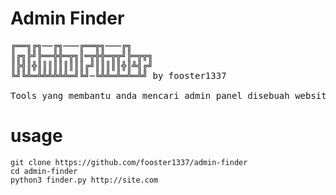 # Admin Finder
<pre>
╔══╗╔╗──╔╗───╔══╦╗───╔╗
║╔╗╠╝╠══╬╬═╦╗║═╦╬╬═╦╦╝╠═╦╦╗
║╠╣║╬║║║║║║║║║╔╝║║║║║╬║╩╣╔╝
╚╝╚╩═╩╩╩╩╩╩═╝╚╝─╚╩╩═╩═╩═╩╝ by fooster1337

Tools yang membantu anda mencari admin panel disebuah website
</pre>
# usage
```
git clone https://github.com/fooster1337/admin-finder
cd admin-finder
python3 finder.py http://site.com
```


